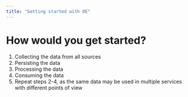 ```yaml
---
title: "Getting started with DE"
---
```

# How would you get started?
1. Collecting the data from all sources
1. Persisting the data
1. Processing the data
1. Consuming the data
1. Repeat steps 2-4, as the same data may be used in multiple services with different points of view

